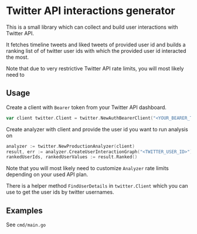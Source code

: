# Twitter API interactions generator

This is a small library which can collect and build user interactions with
Twitter API.

It fetches timeline tweets and liked tweets of provided user id  and builds a
ranking list of of twitter user ids with which the provided user id interacted
the most.

Note that due to very restrictive Twitter API rate limits, you will most likely
need to 

## Usage 

Create a client with `Bearer` token from your Twitter API dashboard.

```go
var client twitter.Client = twitter.NewAuthBearerClient("<YOUR_BEARER_TOKEN>")
```

Create analyzer with client and provide the user id you want to run analysis on

```go
analyzer := twitter.NewProductionAnalyzer(client)
result, err := analyzer.CreateUserInteractionGraph("<TWITTER_USER_ID>")
rankedUserIds, rankedUserValues := result.Ranked()
```

Note that you will most likely need to customize `Analyzer` rate limits depending
on your used API plan.

There is a helper method `FindUserDetails` in `twitter.Client` which you can use
to get the user ids by twitter usernames.


## Examples

See `cmd/main.go`